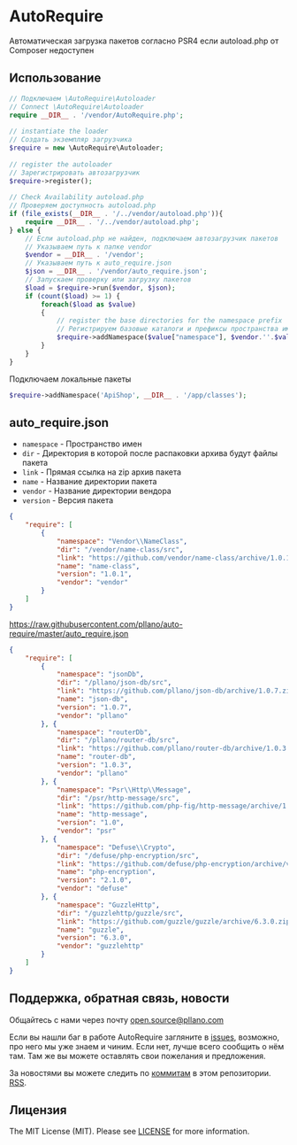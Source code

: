 # AutoRequire
Автоматическая загрузка пакетов согласно PSR4 если autoload.php от Composer недоступен
## Использование
```php
// Подключаем \AutoRequire\Autoloader
// Connect \AutoRequire\Autoloader
require __DIR__ . '/vendor/AutoRequire.php';
 
// instantiate the loader
// Создать экземпляр загрузчика
$require = new \AutoRequire\Autoloader;
 
// register the autoloader
// Зарегистрировать автозагрузчик
$require->register();
 
// Check Availability autoload.php
// Проверяем доступность autoload.php
if (file_exists(__DIR__ . '/../vendor/autoload.php')){
    require __DIR__ . '/../vendor/autoload.php';
} else {
    // Если autoload.php не найден, подключаем автозагрузчик пакетов
    // Указываем путь к папке vendor
    $vendor = __DIR__ . '/vendor';
    // Указываем путь к auto_require.json
    $json = __DIR__ . '/vendor/auto_require.json';
    // Запускаем проверку или загрузку пакетов
    $load = $require->run($vendor, $json);
    if (count($load) >= 1) {
        foreach($load as $value)
        {
            // register the base directories for the namespace prefix
            // Регистрируем базовые каталоги и префиксы пространства имен
            $require->addNamespace($value["namespace"], $vendor.''.$value["dir"]);
        }
    }
}
```
Подключаем локальные пакеты
```php
$require->addNamespace('ApiShop', __DIR__ . '/app/classes');
```
## auto_require.json
- `namespace` - Пространство имен
- `dir` - Директория в которой после распаковки архива будут файлы пакета
- `link` - Прямая ссылка на zip архив пакета
- `name` - Название директории пакета
- `vendor` - Название директории вендора
- `version` - Версия пакета
```json
{
    "require": [
        {
            "namespace": "Vendor\\NameClass",
            "dir": "/vendor/name-class/src",
            "link": "https://github.com/vendor/name-class/archive/1.0.1.zip",
            "name": "name-class",
            "version": "1.0.1",
            "vendor": "vendor"
        }
    ]
}
```
https://raw.githubusercontent.com/pllano/auto-require/master/auto_require.json
```json
{
    "require": [
        {
            "namespace": "jsonDb",
            "dir": "/pllano/json-db/src",
            "link": "https://github.com/pllano/json-db/archive/1.0.7.zip",
            "name": "json-db",
            "version": "1.0.7",
            "vendor": "pllano"
        }, {
            "namespace": "routerDb",
            "dir": "/pllano/router-db/src",
            "link": "https://github.com/pllano/router-db/archive/1.0.3.zip",
            "name": "router-db",
            "version": "1.0.3",
            "vendor": "pllano"
        }, {
            "namespace": "Psr\\Http\\Message",
            "dir": "/psr/http-message/src",
            "link": "https://github.com/php-fig/http-message/archive/1.0.zip",
            "name": "http-message",
            "version": "1.0",
            "vendor": "psr"
        }, {
            "namespace": "Defuse\\Crypto",
            "dir": "/defuse/php-encryption/src",
            "link": "https://github.com/defuse/php-encryption/archive/v2.1.0.zip",
            "name": "php-encryption",
            "version": "2.1.0",
            "vendor": "defuse"
        }, {
            "namespace": "GuzzleHttp",
            "dir": "/guzzlehttp/guzzle/src",
            "link": "https://github.com/guzzle/guzzle/archive/6.3.0.zip",
            "name": "guzzle",
            "version": "6.3.0",
            "vendor": "guzzlehttp"
        }
    ]
}
```
<a name="feedback"></a>
## Поддержка, обратная связь, новости
Общайтесь с нами через почту open.source@pllano.com

Если вы нашли баг в работе AutoRequire загляните в
[issues](https://github.com/pllano/auto-require/issues), возможно, про него мы уже знаем и
чиним. Если нет, лучше всего сообщить о нём там. Там же вы можете оставлять свои
пожелания и предложения.

За новостями вы можете следить по
[коммитам](https://github.com/pllano/auto-require/commits/master) в этом репозитории.
[RSS](https://github.com/pllano/auto-require/commits/master.atom).

Лицензия
-------

The MIT License (MIT). Please see [LICENSE](https://github.com/pllano/auto-require/edit/master/LICENSE) for more information.
